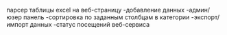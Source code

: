 парсер таблицы excel на веб-страницу
-добавление данных
-админ/юзер панель
-сортировка по заданным столбцам в категории
-экспорт/импорт данных
-статус посещений веб-сервиса
